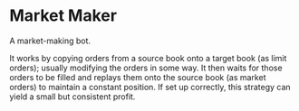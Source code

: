 # Market Maker

A market-making bot.

It works by copying orders from a source book onto a target book (as limit orders); usually modifying the orders in some way.
It then waits for those orders to be filled and replays them onto the source book (as market orders) to maintain a constant position. If set up correctly, this strategy can yield a small but consistent profit.
